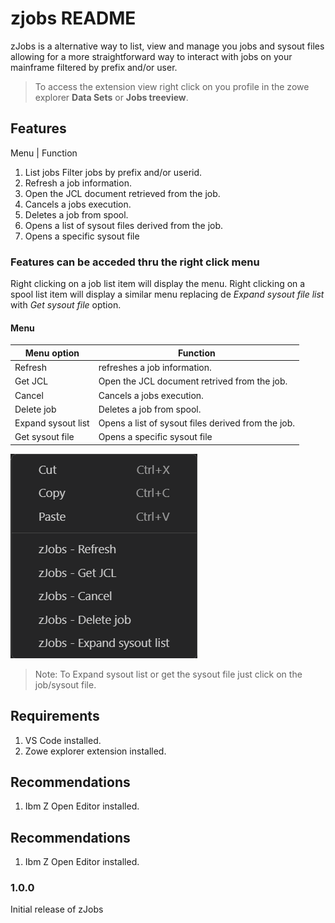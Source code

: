 # zjobs README

zJobs is a alternative way to list, view and manage you jobs and sysout files allowing for a more straightforward way to interact with jobs on your mainframe filtered by prefix and/or user.

> To access the extension view right click on you profile in the zowe explorer **Data Sets** or **Jobs treeview**.

## Features

Menu | Function
1. List jobs Filter jobs by prefix and/or userid.
2. Refresh a job information.
3. Open the JCL document retrieved from the job.
4. Cancels a jobs execution.
5. Deletes a job from spool.
6. Opens a list of sysout files derived from the job.
7. Opens a specific sysout file

### Features can be acceded thru the right click menu

Right clicking on a job list item will display the menu.
Right clicking on a spool list item will display a similar menu replacing de *Expand sysout file list* with *Get sysout file* option.

#### Menu

Menu option | Function
---- | ----
Refresh | refreshes a job information.
Get JCL | Open the JCL document retrived from the job.
Cancel | Cancels a jobs execution.
Delete job | Deletes a job from spool.
Expand sysout list | Opens a list of sysout files derived from the job.
Get sysout file | Opens a specific sysout file

![Menu](imagens/menu.png)


> Note: To Expand sysout list or get the sysout file just click on the job/sysout file.


## Requirements

1. VS Code installed.
2. Zowe explorer extension installed.

## Recommendations

1. Ibm Z Open Editor installed.


## Recommendations

1. Ibm Z Open Editor installed.


### 1.0.0

Initial release of zJobs

